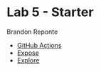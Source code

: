 # Lab 5 - Starter

Brandon Reponte

- [GitHub Actions](https://github.com/breponte/github-actions-testing)
- [Expose](https://breponte.github.io/sp23-cse110-lab5/expose.html)
- [Explore](https://breponte.github.io/sp23-cse110-lab5/explore.html)
